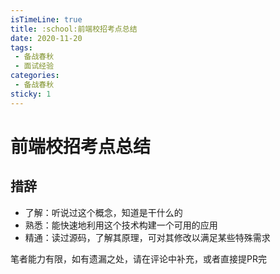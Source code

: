 ```yaml
---
isTimeLine: true
title: :school:前端校招考点总结
date: 2020-11-20
tags:
 - 备战春秋
 - 面试经验
categories:
 - 备战春秋
sticky: 1
---
```


# 前端校招考点总结

## 措辞
* 了解：听说过这个概念，知道是干什么的
* 熟悉：能快速地利用这个技术构建一个可用的应用
* 精通：读过源码，了解其原理，可对其修改以满足某些特殊需求

笔者能力有限，如有遗漏之处，请在评论中补充，或者直接提PR完

<redirectBtn href="/offer/campus" text="查看" />

<comment/>
<tongji/>